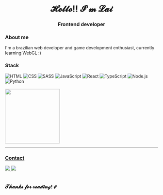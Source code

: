 <h1 align="center">𝓗𝓮𝓵𝓵𝓸!! 𝓘'𝓶 𝓛𝓪𝓲</h1>
<h3 align="center">Frontend developer</h3>

### About me

I'm a brazilian web developer and game development enthusiast, currently learning WebGL :)

### Stack

<div>
  <img  alt="HTML" src="https://img.shields.io/badge/HTML5-E34F26?style=for-the-badge&logo=html5&logoColor=white">
  <img  alt="CSS" src="https://img.shields.io/badge/CSS3-1572B6?style=for-the-badge&logo=css3&logoColor=white">
  <img alt="SASS" src="https://img.shields.io/badge/Sass-CC6699?style=for-the-badge&logo=sass&logoColor=white">
  <img  alt="JavaScript" src="https://img.shields.io/badge/JavaScript-F7DF1E?style=for-the-badge&logo=javascript&logoColor=black">
  <img alt="React" src="https://img.shields.io/badge/React-282c34?style=for-the-badge&logo=react&logoColor=61DAFB">
  <img  alt="TypeScript" src="https://img.shields.io/badge/TypeScript-007ACC?style=for-the-badge&logo=typescript&logoColor=white">
  <img alt="Node.js" src="https://img.shields.io/badge/Node.js-43853D?style=for-the-badge&logo=node.js&logoColor=white"/>
  <img  alt="Python" src="https://img.shields.io/badge/Python-2b5b84?style=for-the-badge&logo=python&logoColor=ffd343">
</div>

<br/>
                                                                                                                                                
<div>
  <a href="https://github.com/laianesuzart"/>
  <img height="180em" src="https://github-readme-stats.vercel.app/api/top-langs/?username=laianesuzart&layout=compact&theme=radical&langs_count=6"/>
</div>

<hr/>

### Contact
                                                                                                                                                         
<div> 
  <a href="mailto:contact@laiane.dev"  target="_blank">
    <img src="https://img.shields.io/badge/Gmail-D14836?style=for-the-badge&logo=gmail&logoColor=white">
  </a>
  <a href="https://www.linkedin.com/in/laianesuzart/" target="_blank">
    <img src="https://img.shields.io/badge/-LinkedIn-%230077B5?style=for-the-badge&logo=linkedin&logoColor=white">
  </a> 
</div>

<br/>

### 𝓣𝓱𝓪𝓷𝓴𝓼 𝓯𝓸𝓻 𝓻𝓮𝓪𝓭𝓲𝓷𝓰! 💕


